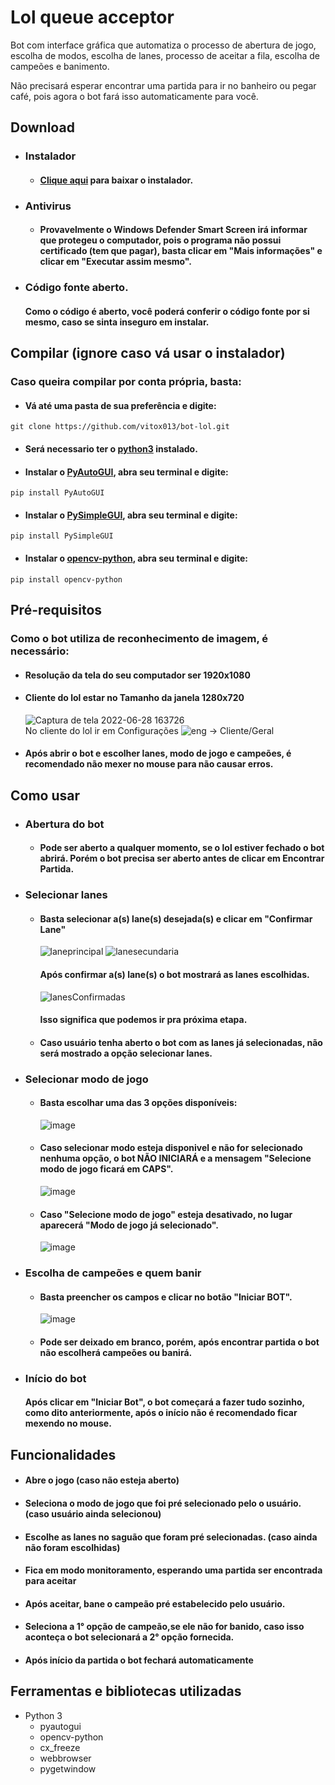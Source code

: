 # Lol queue acceptor
Bot com interface gráfica que automatiza o processo de abertura de jogo, escolha de modos, escolha de lanes, processo de aceitar a fila, escolha de campeões e banimento.

Não precisará esperar encontrar uma partida para ir no banheiro ou pegar café, pois agora o bot fará isso automaticamente para você.

## Download
* ### Instalador
  * #### [Clique aqui](https://github.com/vitox013/bot-lol/releases/tag/v4.0.2) para baixar o instalador. 
* ### Antivirus 
  * #### Provavelmente o Windows Defender Smart Screen irá informar que protegeu o computador, pois o programa não possui certificado (tem que pagar), basta clicar em "Mais informações" e clicar em "Executar assim mesmo".
* ### Código fonte aberto.
  #### Como o código é aberto, você poderá conferir o código fonte por si mesmo, caso se sinta inseguro em instalar.
  
## Compilar (ignore caso vá usar o instalador)
### Caso queira compilar por conta própria, basta:
* #### Vá até uma pasta de sua preferência e digite: 
```shell
git clone https://github.com/vitox013/bot-lol.git
```
* #### Será necessario ter o [python3](https://www.python.org/downloads/) instalado.
* #### Instalar o [PyAutoGUI](https://pypi.org/project/PyAutoGUI/), abra seu terminal e digite:
```shell
pip install PyAutoGUI
```
* #### Instalar o [PySimpleGUI](https://pypi.org/project/PySimpleGUI/), abra seu terminal e digite:
```shell
pip install PySimpleGUI
```
* #### Instalar o [opencv-python](https://pypi.org/project/opencv-python/), abra seu terminal e digite:
```shell
pip install opencv-python
```
  

## Pré-requisitos
### Como o bot utiliza de reconhecimento de imagem, é necessário:

* #### Resolução da tela do seu computador ser 1920x1080

* #### Cliente do lol estar no Tamanho da janela 1280x720
   ![Captura de tela 2022-06-28 163726](https://user-images.githubusercontent.com/85710199/176270354-a9169d12-702c-4b82-a9b7-0261ba7237cb.png) 
<br>No cliente do lol ir em Configurações ![eng](https://user-images.githubusercontent.com/85710199/176270865-fd3c763f-4714-48f1-9e3e-5534073c6c40.png)
 -> Cliente/Geral
 
* #### Após abrir o bot e escolher lanes, modo de jogo e campeões, é recomendado não mexer no mouse para não causar erros.


## Como usar

* ### Abertura do bot
  * #### Pode ser aberto a qualquer momento, se o lol estiver fechado o bot abrirá. Porém o bot precisa ser aberto antes de clicar em Encontrar Partida.
  
* ### Selecionar lanes
  * #### Basta selecionar a(s) lane(s) desejada(s) e clicar em "Confirmar Lane"
    ![laneprincipal](https://user-images.githubusercontent.com/85710199/176275371-3ea7564c-d977-4223-b22e-9ffbb299311e.png)
![lanesecundaria](https://user-images.githubusercontent.com/85710199/176275383-99c3d419-be7e-4832-a5e2-b4781eb910b6.png)

    #### Após confirmar a(s) lane(s) o bot mostrará as lanes escolhidas. 
    ![lanesConfirmadas](https://user-images.githubusercontent.com/85710199/176275584-e54f25f6-1fd4-492b-9109-f1b15f466623.png)
    #### Isso significa que podemos ir pra próxima etapa.
    
  * #### Caso usuário tenha aberto o bot com as lanes já selecionadas, não será mostrado a opção selecionar lanes.
  
* ### Selecionar modo de jogo 

  * #### Basta escolhar uma das 3 opções disponíveis:
    ![image](https://user-images.githubusercontent.com/85710199/176276977-4e0a3559-89ef-43b7-8043-d56f6ed08fdb.png)
    
  * #### Caso selecionar modo esteja disponivel e não for selecionado nenhuma opção, o bot NÃO INICIARÁ e a mensagem "Selecione modo de jogo ficará em CAPS".
    ![image](https://user-images.githubusercontent.com/85710199/176278459-93f767c8-1be9-44cd-9604-b13418365a6c.png)

  * #### Caso "Selecione modo de jogo" esteja desativado, no lugar aparecerá "Modo de jogo já selecionado".
    ![image](https://user-images.githubusercontent.com/85710199/176278187-b0d2c76d-80a5-4c6a-8b27-7bcfef7f16dc.png)

* ### Escolha de campeões e quem banir
  * #### Basta preencher os campos e clicar no botão "Iniciar BOT".
    ![image](https://user-images.githubusercontent.com/85710199/176280311-18a861d1-c251-4c5d-ab7d-10ffa605feef.png)

  * #### Pode ser deixado em branco, porém, após encontrar partida o bot não escolherá campeões ou banirá.

* ### Início do bot
   #### Após clicar em "Iniciar Bot", o bot começará a fazer tudo sozinho, como dito anteriormente, após o início não é recomendado ficar mexendo no mouse.
  
## Funcionalidades
* #### Abre o jogo (caso não esteja aberto)
* #### Seleciona o modo de jogo que foi pré selecionado pelo o usuário. (caso usuário ainda selecionou)
* #### Escolhe as lanes no saguão que foram pré selecionadas. (caso ainda não foram escolhidas)
* #### Fica em modo monitoramento, esperando uma partida ser encontrada para aceitar
* #### Após aceitar, bane o campeão pré estabelecido pelo usuário.
* #### Seleciona a 1° opção de campeão,se ele não for banido, caso isso aconteça o bot selecionará a 2° opção fornecida.
* #### Após início da partida o bot fechará automaticamente

## Ferramentas e bibliotecas utilizadas
* Python 3
  * pyautogui
  * opencv-python
  * cx_freeze
  * webbrowser
  * pygetwindow

